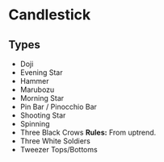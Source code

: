 # Candlestick

<!--
https://tradeciety.com/the-ultimate-candlestick-trading-mastery-guide/

Espectro de Candle
Barra de Ignição / Barra de Força / 15m
https://www.youtube.com/watch?v=qoY8eTMEtaE
-->

## Types

- Doji
- Evening Star
- Hammer
- Marubozu
- Morning Star
- Pin Bar / Pinocchio Bar
- Shooting Star
- Spinning
- Three Black Crows **Rules:** From uptrend.
- Three White Soldiers
- Tweezer Tops/Bottoms
